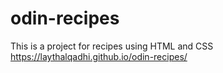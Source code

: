 # odin-recipes
This is a project for recipes using HTML and CSS
https://laythalqadhi.github.io/odin-recipes/
